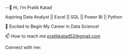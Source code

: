 --👋 Hi, I’m Pratik Katad

Aspiring Data Analyst || Excel || SQL || Power BI || Python


🌱 Excited to Begin My Career in Data Science!

📫 How to reach me pratikkatad52@gmail.com

Connect with me:
